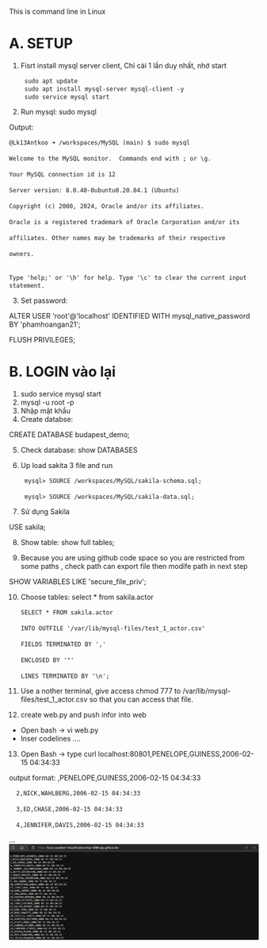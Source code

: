 This is command line in Linux

# A. SETUP

1. Fisrt install mysql server client, Chỉ cài 1 lần duy nhất, nhớ start

        sudo apt update
        sudo apt install mysql-server mysql-client -y
        sudo service mysql start

2. Run mysql:  sudo mysql


Output: 

    @Lk13Antkoo ➜ /workspaces/MySQL (main) $ sudo mysql

    Welcome to the MySQL monitor.  Commands end with ; or \g.

    Your MySQL connection id is 12

    Server version: 8.0.40-0ubuntu0.20.04.1 (Ubuntu)
    
    Copyright (c) 2000, 2024, Oracle and/or its affiliates.
    
    Oracle is a registered trademark of Oracle Corporation and/or its
    
    affiliates. Other names may be trademarks of their respective
    
    owners.
    
    
    Type 'help;' or '\h' for help. Type '\c' to clear the current input statement.

3. Set password:

ALTER USER 'root'@'localhost' IDENTIFIED WITH mysql_native_password BY 'phamhoangan21';

FLUSH PRIVILEGES;


# B. LOGIN vào lại

1. sudo service mysql start
2. mysql -u root -p
3. Nhập mật khẩu
4. Create databse:

CREATE DATABASE budapest_demo;

5. Check database: 
show DATABASES
6. Up load sakita 3 file and run

        mysql> SOURCE /workspaces/MySQL/sakila-schema.sql;
      
        mysql> SOURCE /workspaces/MySQL/sakila-data.sql;


7. Sử dụng Sakila

USE sakila;

8. Show table: show full tables;

9. Because you are using github code space so you are restricted from some paths , check path can export file then modife path in next step

SHOW VARIABLES LIKE 'secure_file_priv';


10. Choose tables: select * from sakila.actor

        SELECT * FROM sakila.actor
        
        INTO OUTFILE '/var/lib/mysql-files/test_1_actor.csv'  
        
        FIELDS TERMINATED BY ','
        
        ENCLOSED BY '"'  
        
        LINES TERMINATED BY '\n';

11. Use a nother terminal, give access chmod 777 to /var/lib/mysql-files/test_1_actor.csv so that you can access that file.

12. create web.py and push infor into web

- Open bash -> vi web.py
- Inser codelines .... 

13. Open Bash -> type curl localhost:80801,PENELOPE,GUINESS,2006-02-15 04:34:33

output format: 
      ,PENELOPE,GUINESS,2006-02-15 04:34:33
      
      2,NICK,WAHLBERG,2006-02-15 04:34:33
      
      3,ED,CHASE,2006-02-15 04:34:33
      
      4,JENNIFER,DAVIS,2006-02-15 04:34:33

...
![alt text](image.png)
